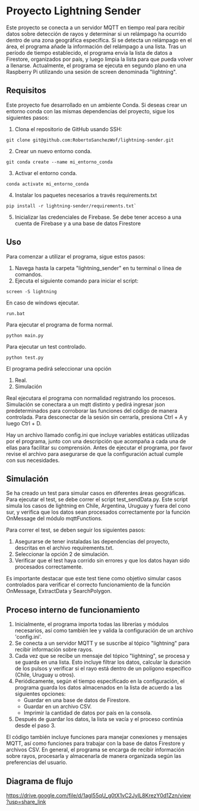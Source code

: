 # Proyecto Lightning Sender

Este proyecto se conecta a un servidor MQTT en tiempo real para recibir datos sobre detección de rayos y determinar si un relámpago ha ocurrido dentro de una zona geográfica específica. Si se detecta un relámpago en el área, el programa añade la información del relámpago a una lista. Tras un período de tiempo establecido, el programa envía la lista de datos a Firestore, organizados por país, y luego limpia la lista para que pueda volver a llenarse. Actualmente, el programa se ejecuta en segundo plano en una Raspberry Pi utilizando una sesión de screen denominada "lightning".

## Requisitos
Este proyecto fue desarrollado en un ambiente Conda. Si deseas crear un entorno conda con las mismas dependencias del proyecto, sigue los siguientes pasos:

1. Clona el repositorio de GitHub usando SSH:

```
git clone git@github.com:RobertoSanchezWof/lightning-sender.git
```
2) Crear un nuevo entorno conda.
```
git conda create --name mi_entorno_conda
```
3) Activar el entorno conda.

```
conda activate mi_entorno_conda
```
4) Instalar los paquetes necesarios a través requirements.txt
```
pip install -r lightning-sender/requirements.txt`
```
5) Inicializar las credenciales de Firebase. Se debe tener acceso a una cuenta de Firebase y a una base de datos Firestore


## Uso

Para comenzar a utilizar el programa, sigue estos pasos:

1. Navega hasta la carpeta "lightning_sender" en tu terminal o línea de comandos.
2. Ejecuta el siguiente comando para iniciar el script:

```
screen -S lightning

```

En caso de windows  ejecutar. 
```
run.bat
```
Para ejecutar el programa de forma normal. 
```
python main.py 
```
Para ejecutar un test controlado.
```
python test.py
```  
El programa pedirá seleccionar una opción
1. Real.
2. Simulación

Real ejecutara el programa con normalidad registrando los procesos.
Simulación se conectara a un mqtt distinto y pedirá ingresar json predeterminados para corroborar las funciones del código de manera controlada. Para desconectar de la sesión sin cerrarla, presiona Ctrl + A y luego Ctrl + D.

Hay un archivo llamado config.ini que incluye variables estáticas utilizadas por el programa, junto con una descripción que acompaña a cada una de ellas para facilitar su comprensión. Antes de ejecutar el programa, por favor revise el archivo para asegurarse de que la configuración actual cumple con sus necesidades.

## Simulación
Se ha creado un test para simular casos en diferentes áreas geográficas. Para ejecutar el test, se debe correr el script test_sendData.py. Este script simula los casos de lightning en Chile, Argentina, Uruguay y fuera del cono sur, y verifica que los datos sean procesados correctamente por la función OnMessage del módulo mqttFunctions.

Para correr el test, se deben seguir los siguientes pasos:

1) Asegurarse de tener instaladas las dependencias del proyecto, descritas en el archivo requirements.txt.
2) Seleccionar la opción 2 de simulación.
3) Verificar que el test haya corrido sin errores y que los datos hayan sido procesados correctamente.

Es importante destacar que este test tiene como objetivo simular casos controlados para verificar el correcto funcionamiento de la función OnMessage, ExtractData y SearchPolygon.

## Proceso interno de funcionamiento

1. Inicialmente, el programa importa todas las librerías y módulos necesarios, así como también lee y valida la configuración de un archivo 'config.ini'.
2. Se conecta a un servidor MQTT y se suscribe al tópico "lightning" para recibir información sobre rayos.
3. Cada vez que se recibe un mensaje del tópico "lightning", se procesa y se guarda en una lista. Esto incluye filtrar los datos, calcular la duración de los pulsos y verificar si el rayo está dentro de un polígono específico (Chile, Uruguay u otros).
4. Periódicamente, según el tiempo especificado en la configuración, el programa guarda los datos almacenados en la lista de acuerdo a las siguientes opciones:
    * Guardar en una base de datos de Firestore.  
    * Guardar en un archivo CSV.
    * Imprimir la cantidad de datos por país en la consola.
5. Después de guardar los datos, la lista se vacía y el proceso continúa desde el paso 3.

El código también incluye funciones para manejar conexiones y mensajes MQTT, así como funciones para trabajar con la base de datos Firestore y archivos CSV. En general, el programa se encarga de recibir información sobre rayos, procesarla y almacenarla de manera organizada según las preferencias del usuario.

## Diagrama de flujo

https://drive.google.com/file/d/1agI55qU_g0tX1vC2JyIL8KrezY0d1Zzn/view?usp=share_link
